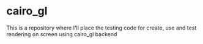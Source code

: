 cairo_gl
========

This is a repository where I'll place the testing code for create, use and test rendering on screen using cairo_gl backend
